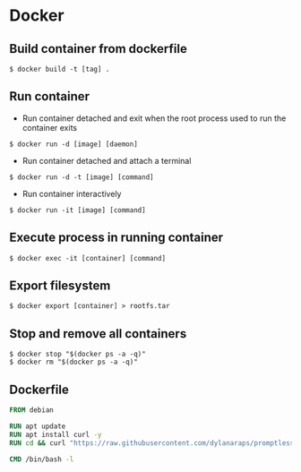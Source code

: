 # Docker

## Build container from dockerfile

```shell
$ docker build -t [tag] .
```

## Run container 

* Run container detached and exit when the root process used to run the container exits

```shell
$ docker run -d [image] [daemon]
```

* Run container detached and attach a terminal

```shell
$ docker run -d -t [image] [command]
```

* Run container interactively

```shell
$ docker run -it [image] [command]
```

## Execute process in running container

```shell
$ docker exec -it [container] [command]
```


## Export filesystem

```shell
$ docker export [container] > rootfs.tar
```

## Stop and remove all containers

```shell
$ docker stop "$(docker ps -a -q)"
$ docker rm "$(docker ps -a -q)"
```

## Dockerfile

```Dockerfile
FROM debian

RUN apt update
RUN apt install curl -y
RUN cd && curl "https://raw.githubusercontent.com/dylanaraps/promptless/master/install.sh" | sh

CMD /bin/bash -l
```